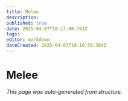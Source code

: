 ```yaml
---
title: Melee
description: 
published: true
date: 2025-04-07T10:17:00.763Z
tags: 
editor: markdown
dateCreated: 2025-04-07T10:16:58.384Z
---
```


# Melee

*This page was auto-generated from structure.*